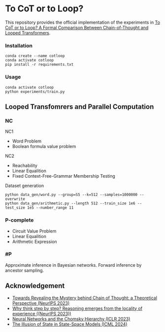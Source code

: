 # To CoT or to Loop?

This repository provides the official implementation of the experiments in [To CoT or to Loop? A Formal Comparison Between Chain-of-Thought and Looped Transformers](https://arxiv.org/abs/2410.01405).

### Installation
```shell
conda create --name cotloop
conda activate cotloop
pip install -r requirements.txt
```

### Usage

```shell
conda activate cotloop
python experiments/train.py
```

## Looped Transfomrers and Parallel Computation

### NC

NC1
- Word Problem
- Boolean formula value problem

NC2
- Reachability
- Linear Equalition
- Fixed Context-Free-Grammar Membership Testing 

Dataset generation
```shell
python data_gen/word.py --group=S5 --k=512 --samples=1000000 --overwrite
python data_gen/arithmetic.py --length 512 --train_size 1e6 --test_size 1e5 --number_range 11
```

### P-complete

- Circuit Value Problem
- Linear Equalition
- Arithmetic Expression

### #P
Approximate inference in Bayesian networks.
Forward inference by ancestor sampling.

## Acknowledgement
- [Towards Revealing the Mystery behind Chain of Thought: a Theoretical Perspective (NeurIPS 2023)](https://github.com/guyuntian/CoT_benchmark)
- [Why think step by step? Reasoning emerges from the locality of experience ((NeurIPS 2023))](https://github.com/benpry/why-think-step-by-step)
- [Neural Networks and the Chomsky Hierarchy (ICLR 2023)](https://github.com/google-deepmind/neural_networks_chomsky_hierarchy/tree/main)
- [The Illusion of State in State-Space Models (ICML 2024)](https://github.com/jopetty/word-problem)